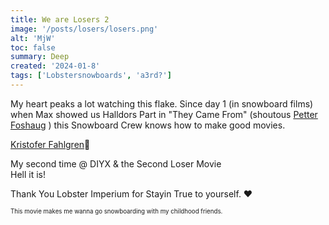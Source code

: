 ```yaml
---
title: We are Losers 2
image: '/posts/losers/losers.png'
alt: 'MjW'
toc: false
summary: Deep
created: '2024-01-8'
tags: ['Lobstersnowboards', 'a3rd?']
---
```


My heart peaks a lot watching this flake.
Since day 1 (in snowboard films) when Max showed us Halldors Part in "They Came From" (shoutous <a href="https://cherrydeck.com/its.petter">Petter Foshaug</a> ) this Snowboard Crew knows how to make good movies.

<a href="https://www.instagram.com/kuske/">Kristofer Fahlgren</a>👑

My second time @ DIYX & the Second Loser Movie <br/>
Hell it is!

Thank You Lobster Imperium for Stayin True to yourself. ❤️

<script>
  import { Vimeo } from 'sveltekit-embed'
</script>

<Vimeo vimeoId="886806712" />
<sub><sup>This movie makes me wanna go snowboarding with my childhood friends.</sup></sub>
